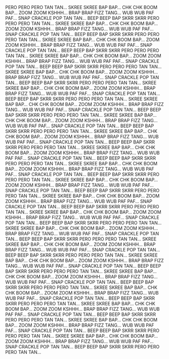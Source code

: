 PERO PERO PERO TAN TAN… SKREE SKREE BAP BAP… CHK CHK BOOM BAP… ZOOM ZOOM KSHHH… BRAP BRAP FIZZ TANG… WUB WUB PAF PAF… SNAP CRACKLE POP TAN TAN… BEEP BEEP BAP SKRR SKRR PERO PERO PERO TAN TAN… SKREE SKREE BAP BAP… CHK CHK BOOM BAP… ZOOM ZOOM KSHHH… BRAP BRAP FIZZ TANG… WUB WUB PAF PAF… SNAP CRACKLE POP TAN TAN… BEEP BEEP BAP SKRR SKRR PERO PERO PERO TAN TAN… SKREE SKREE BAP BAP… CHK CHK BOOM BAP… ZOOM ZOOM KSHHH… BRAP BRAP FIZZ TANG… WUB WUB PAF PAF… SNAP CRACKLE POP TAN TAN… BEEP BEEP BAP SKRR SKRR PERO PERO PERO TAN TAN… SKREE SKREE BAP BAP… CHK CHK BOOM BAP… ZOOM ZOOM KSHHH… BRAP BRAP FIZZ TANG… WUB WUB PAF PAF… SNAP CRACKLE POP TAN TAN… BEEP BEEP BAP SKRR SKRR PERO PERO PERO TAN TAN… SKREE SKREE BAP BAP… CHK CHK BOOM BAP… ZOOM ZOOM KSHHH… BRAP BRAP FIZZ TANG… WUB WUB PAF PAF… SNAP CRACKLE POP TAN TAN… BEEP BEEP BAP SKRR SKRR PERO PERO PERO TAN TAN… SKREE SKREE BAP BAP… CHK CHK BOOM BAP… ZOOM ZOOM KSHHH… BRAP BRAP FIZZ TANG… WUB WUB PAF PAF… SNAP CRACKLE POP TAN TAN… BEEP BEEP BAP SKRR SKRR PERO PERO PERO TAN TAN… SKREE SKREE BAP BAP… CHK CHK BOOM BAP… ZOOM ZOOM KSHHH… BRAP BRAP FIZZ TANG… WUB WUB PAF PAF… SNAP CRACKLE POP TAN TAN… BEEP BEEP BAP SKRR SKRR PERO PERO PERO TAN TAN… SKREE SKREE BAP BAP… CHK CHK BOOM BAP… ZOOM ZOOM KSHHH… BRAP BRAP FIZZ TANG… WUB WUB PAF PAF… SNAP CRACKLE POP TAN TAN… BEEP BEEP BAP SKRR SKRR PERO PERO PERO TAN TAN… SKREE SKREE BAP BAP… CHK CHK BOOM BAP… ZOOM ZOOM KSHHH… BRAP BRAP FIZZ TANG… WUB WUB PAF PAF… SNAP CRACKLE POP TAN TAN… BEEP BEEP BAP SKRR SKRR PERO PERO PERO TAN TAN… SKREE SKREE BAP BAP… CHK CHK BOOM BAP… ZOOM ZOOM KSHHH… BRAP BRAP FIZZ TANG… WUB WUB PAF PAF… SNAP CRACKLE POP TAN TAN… BEEP BEEP BAP SKRR SKRR PERO PERO PERO TAN TAN… SKREE SKREE BAP BAP… CHK CHK BOOM BAP… ZOOM ZOOM KSHHH… BRAP BRAP FIZZ TANG… WUB WUB PAF PAF… SNAP CRACKLE POP TAN TAN… BEEP BEEP BAP SKRR SKRR PERO PERO PERO TAN TAN… SKREE SKREE BAP BAP… CHK CHK BOOM BAP… ZOOM ZOOM KSHHH… BRAP BRAP FIZZ TANG… WUB WUB PAF PAF… SNAP CRACKLE POP TAN TAN… BEEP BEEP BAP SKRR SKRR PERO PERO PERO TAN TAN… SKREE SKREE BAP BAP… CHK CHK BOOM BAP… ZOOM ZOOM KSHHH… BRAP BRAP FIZZ TANG… WUB WUB PAF PAF… SNAP CRACKLE POP TAN TAN… BEEP BEEP BAP SKRR SKRR PERO PERO PERO TAN TAN… SKREE SKREE BAP BAP… CHK CHK BOOM BAP… ZOOM ZOOM KSHHH… BRAP BRAP FIZZ TANG… WUB WUB PAF PAF… SNAP CRACKLE POP TAN TAN… BEEP BEEP BAP SKRR SKRR PERO PERO PERO TAN TAN… SKREE SKREE BAP BAP… CHK CHK BOOM BAP… ZOOM ZOOM KSHHH… BRAP BRAP FIZZ TANG… WUB WUB PAF PAF… SNAP CRACKLE POP TAN TAN… BEEP BEEP BAP SKRR SKRR PERO PERO PERO TAN TAN… SKREE SKREE BAP BAP… CHK CHK BOOM BAP… ZOOM ZOOM KSHHH… BRAP BRAP FIZZ TANG… WUB WUB PAF PAF… SNAP CRACKLE POP TAN TAN… BEEP BEEP BAP SKRR SKRR PERO PERO PERO TAN TAN… SKREE SKREE BAP BAP… CHK CHK BOOM BAP… ZOOM ZOOM KSHHH… BRAP BRAP FIZZ TANG… WUB WUB PAF PAF… SNAP CRACKLE POP TAN TAN… BEEP BEEP BAP SKRR SKRR PERO PERO PERO TAN TAN… SKREE SKREE BAP BAP… CHK CHK BOOM BAP… ZOOM ZOOM KSHHH… BRAP BRAP FIZZ TANG… WUB WUB PAF PAF… SNAP CRACKLE POP TAN TAN… BEEP BEEP BAP SKRR SKRR PERO PERO PERO TAN TAN… SKREE SKREE BAP BAP… CHK CHK BOOM BAP… ZOOM ZOOM KSHHH… BRAP BRAP FIZZ TANG… WUB WUB PAF PAF… SNAP CRACKLE POP TAN TAN… BEEP BEEP BAP SKRR SKRR PERO PERO PERO TAN TAN… SKREE SKREE BAP BAP… CHK CHK BOOM BAP… ZOOM ZOOM KSHHH… BRAP BRAP FIZZ TANG… WUB WUB PAF PAF… SNAP CRACKLE POP TAN TAN… BEEP BEEP BAP SKRR SKRR PERO PERO PERO TAN TAN… SKREE SKREE BAP BAP… CHK CHK BOOM BAP… ZOOM ZOOM KSHHH… BRAP BRAP FIZZ TANG… WUB WUB PAF PAF… SNAP CRACKLE POP TAN TAN… BEEP BEEP BAP SKRR SKRR PERO PERO PERO TAN TAN… SKREE SKREE BAP BAP… CHK CHK BOOM BAP… ZOOM ZOOM KSHHH… BRAP BRAP FIZZ TANG… WUB WUB PAF PAF… SNAP CRACKLE POP TAN TAN… BEEP BEEP BAP SKRR SKRR PERO PERO PERO TAN TAN… 
